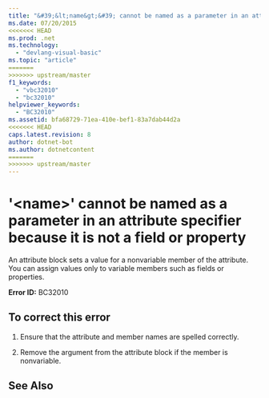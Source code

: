 ```yaml
---
title: "&#39;&lt;name&gt;&#39; cannot be named as a parameter in an attribute specifier because it is not a field or property"
ms.date: 07/20/2015
<<<<<<< HEAD
ms.prod: .net
ms.technology: 
  - "devlang-visual-basic"
ms.topic: "article"
=======
>>>>>>> upstream/master
f1_keywords: 
  - "vbc32010"
  - "bc32010"
helpviewer_keywords: 
  - "BC32010"
ms.assetid: bfa68729-71ea-410e-bef1-83a7dab44d2a
<<<<<<< HEAD
caps.latest.revision: 8
author: dotnet-bot
ms.author: dotnetcontent
=======
>>>>>>> upstream/master
---
```

# &#39;&lt;name&gt;&#39; cannot be named as a parameter in an attribute specifier because it is not a field or property
An attribute block sets a value for a nonvariable member of the attribute. You can assign values only to variable members such as fields or properties.  
  
 **Error ID:** BC32010  
  
## To correct this error  
  
1.  Ensure that the attribute and member names are spelled correctly.  
  
2.  Remove the argument from the attribute block if the member is nonvariable.  
  
## See Also  
 
